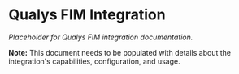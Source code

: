 # Qualys FIM Integration

*Placeholder for Qualys FIM integration documentation.*

**Note:** This document needs to be populated with details about the integration's capabilities, configuration, and usage.
